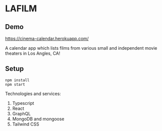 # LAFILM

## Demo
https://cinema-calendar.herokuapp.com/

A calendar app which lists films from various small and independent movie theaters in Los Angles, CA!

## Setup

```
npm install
npm start
```

Technologies and services: 
1. Typescript
2. React
3. GraphQL
4. MongoDB and mongoose
5. Tailwind CSS
